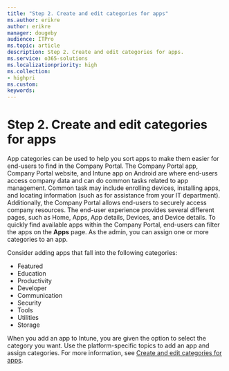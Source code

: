```yaml
---
title: "Step 2. Create and edit categories for apps"
ms.author: erikre
author: erikre
manager: dougeby
audience: ITPro
ms.topic: article
description: Step 2. Create and edit categories for apps.
ms.service: o365-solutions
ms.localizationpriority: high
ms.collection:
- highpri
ms.custom:
keywords:
---
```


# Step 2. Create and edit categories for apps

App categories can be used to help you sort apps to make them easier for end-users to find in the Company Portal. The Company Portal app, Company Portal website, and Intune app on Android are where end-users access company data and can do common tasks related to app management. Common task may include enrolling devices, installing apps, and locating information (such as for assistance from your IT department). Additionally, the Company Portal allows end-users to securely access company resources. The end-user experience provides several different pages, such as Home, Apps, App details, Devices, and Device details. To quickly find available apps within the Company Portal, end-users can filter the apps on the **Apps** page. As the admin, you can assign one or more categories to an app.

Consider adding apps that fall into the following categories:
- Featured
- Education
- Productivity
- Developer
- Communication
- Security
- Tools
- Utilities
- Storage

When you add an app to Intune, you are given the option to select the category you want. Use the platform-specific topics to add an app and assign categories. For more information, see [Create and edit categories for apps](/mem/intune/apps/apps-add#create-and-edit-categories-for-apps).
